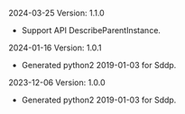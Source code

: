 2024-03-25 Version: 1.1.0
- Support API DescribeParentInstance.


2024-01-16 Version: 1.0.1
- Generated python2 2019-01-03 for Sddp.

2023-12-06 Version: 1.0.0
- Generated python2 2019-01-03 for Sddp.

